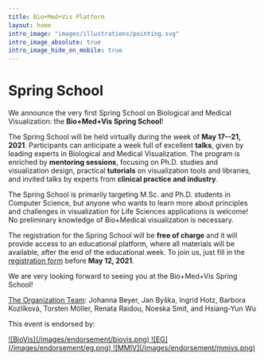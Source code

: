 ```yaml
---
title: Bio+Med+Vis Platform
layout: home
intro_image: "images/illustrations/pointing.svg"
intro_image_absolute: true
intro_image_hide_on_mobile: true
---
```


# Spring School

We announce the very first Spring School on Biological and Medical Visualization: the **Bio+Med+Vis Spring School**!

The Spring School will be held virtually during the week of **May 17--21, 2021**. Participants can anticipate a week full of excellent **talks**, given by leading experts in Biological and Medical Visualization. The program is enriched by **mentoring sessions**, focusing on Ph.D. studies and visualization design, practical **tutorials** on visualization tools and libraries, and invited talks by experts from **clinical practice and industry**.

The Spring School is primarily targeting M.Sc. and Ph.D. students in Computer Science, but anyone who wants to learn more about principles and challenges in visualization for Life Sciences applications is welcome! No preliminary knowledge of Bio+Medical visualization is necessary.

The registration for the Spring School will be **free of charge** and it will provide access to an educational platform, where all materials will be available, after the end of the educational week. To join us, just fill in the [registration form](https://skjemaker.app.uib.no/view.php?id=10020883) before **May 12, 2021**. 

We are very looking forward to seeing you at the Bio+Med+Vis Spring School! 

[The Organization Team](https://biomedvis.github.io/team/): 
Johanna Beyer, Jan Byška, Ingrid Hotz, Barbora Kozlíková, Torsten Möller, Renata Raidou, Noeska Smit, and Hsiang-Yun Wu

This event is endorsed by:

<a href="http://biovis.net/" target="_blank">
![BioVis](/images/endorsement/biovis.png)
</a>
<a href="http://vcbm.org/" target="_blank">
![EG](/images/endorsement/eg.png)
</a>
<a href="http://www.mmiv.no/" target="_blank">
![MMIV](/images/endorsement/mmivs.png)
</a>
